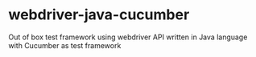 # webdriver-java-cucumber
Out of box test framework using webdriver API written in Java language with Cucumber as test framework
